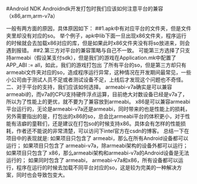 #Android NDK
Androidndk开发打包时我们应该如何注意平台的兼容（x86,arm,arm-v7a）

一般有两方面的原因，具体原因如下：
##1.apk中有对应平台的文件夹，但是文件夹里却没有对应的so。
举个例子，apk中lib下面一旦出现x86文件夹，程序运行的时候就会去加载x86对应的库，但是如果此时x86文件夹没有将so放进来，则会遇到报错。
##2.第三方对平台的兼容策略与自己不一致。
可能第三方选择了只支持armeabi（假设某支付sdk），但是我们的游戏在Application.mk中配置了APP_ABI := all，如此，我们的游戏打包出 了所有平台的so，但是第三方却只有armeabi文件夹对应的so，造成程序运行异常，这种情况在开发期间最常见，一些小公司由于测试人员不足或者测试设备不足，上线后才发现这个问题也不奇怪。
二、对于平台的支持，我们应该如何选择。
armeabi-v7a确实是可以兼容armeabi的，而v7a的CPU支持硬件浮点运算，目前绝大对数设备已经是v7a了，所以为了性能上的更优，就不要为了兼容放到armeabi。 x86是可以兼容armeabi平台运行的，无论是armeabi-v7a还是armeabi，同时带来的也是性能上的损耗，另外需要指出的是，打包出的x86的so，总会比armeabi平台的体积更小，对于性能有洁癖的童鞋们，还是建议在打包so的时候支持x86。具体会有怎样的性能损耗，作者还不能说的非常清楚，可以访问下intel官方在csdn的博客。 总结一下在项目中的表现就是: 
如果项目只包含了 armeabi，那么在所有Android设备都可以运行； 如果项目只包含了 armeabi-v7a，除armeabi架构的设备外都可以运行； 如果项目只包含了 x86，那么armeabi架构和armeabi-v7a的Android设备是无法运行的； 如果同时包含了 armeabi， armeabi-v7a和x86，所有设备都可以运行，程序在运行的时候去加载不同平台对应的so，这是较为完美的一种解决方案，同时也会导致包变大。
